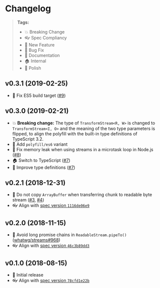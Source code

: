 # Changelog

> **Tags:**
> - 💥 Breaking Change
> - 👓 Spec Compliancy
> - 🚀 New Feature
> - 🐛 Bug Fix
> - 📝 Documentation
> - 🏠 Internal
> - 💅 Polish

## v0.3.1 (2019-02-25)

* 🐛 Fix ES5 build target ([#9](https://github.com/MattiasBuelens/web-streams-polyfill/pull/9))

## v0.3.0 (2019-02-21)

* 💥 **Breaking change:** The type of `TransformStream<R, W>` is changed to `TransformStream<I, O>` and the meaning of the two type parameters is flipped, to align the polyfill with the built-in type definitions of TypeScript 3.2.
* 🚀 Add `polyfill/es6` variant
* 🐛 Fix memory leak when using streams in a microtask loop in Node.js ([#8](https://github.com/MattiasBuelens/web-streams-polyfill/pull/8))
* 🏠 Switch to TypeScript ([#7](https://github.com/MattiasBuelens/web-streams-polyfill/pull/7))
* 💅 Improve type definitions ([#7](https://github.com/MattiasBuelens/web-streams-polyfill/pull/7))

## v0.2.1 (2018-12-31)

* 🐛 Do not copy `ArrayBuffer` when transferring chunk to readable byte stream ([#3](https://github.com/MattiasBuelens/web-streams-polyfill/issues/3), [#4](https://github.com/MattiasBuelens/web-streams-polyfill/pull/4))
* 👓 Align with [spec version `1116de06e9`](https://github.com/whatwg/streams/tree/1116de06e94bf4406c60b1e766111dfd8bc7bfcd/)

## v0.2.0 (2018-11-15)

* 🐛 Avoid long promise chains in `ReadableStream.pipeTo()` ([whatwg/streams#968](https://github.com/whatwg/streams/pull/968))
* 👓 Align with [spec version `46c3b89dd3`](https://github.com/whatwg/streams/tree/46c3b89dd3aff28b2fc381dd1d397c12b4fb8a16/)

## v0.1.0 (2018-08-15)

* 🚀 Initial release
* 👓 Align with [spec version `78cfd1e22b`](https://github.com/whatwg/streams/tree/78cfd1e22b717ce7e6d3aae4e36de0ef9101356e/)
